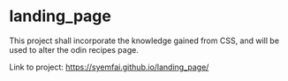# landing_page

This project shall incorporate the knowledge gained from CSS, and will be used to alter the odin recipes page.

Link to project: https://syemfai.github.io/landing_page/